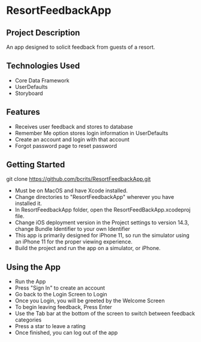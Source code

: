 # ResortFeedbackApp

## Project Description
An app designed to solicit feedback from guests of a resort.

## Technologies Used
* Core Data Framework
* UserDefaults
* Storyboard

## Features
* Receives user feedback and stores to database
* Remember Me option stores login information in UserDefaults
* Create an account and login with that account
* Forgot password page to reset password

## Getting Started
git clone https://github.com/bcrits/ResortFeedbackApp.git
* Must be on MacOS and have Xcode installed.
* Change directories to "ResortFeedbackApp" wherever you have installed it.
* In ResortFeedbackApp folder, open the ResortFeedBackApp.xcodeproj file.
* Change iOS deployment version in the Project settings to version 14.3, change Bundle Identifier to your own Identifier
* This app is primarily designed for iPhone 11, so run the simulator using an iPhone 11 for the proper viewing experience.
* Build the project and run the app on a simulator, or iPhone.

## Using the App
* Run the App
* Press "Sign In" to create an account
* Go back to the Login Screen to Login
* Once you Login, you will be greeted by the Welcome Screen
* To begin leaving feedback, Press Enter
* Use the Tab bar at the bottom of the screen to switch between feedback categories
* Press a star to leave a rating
* Once finished, you can log out of the app
